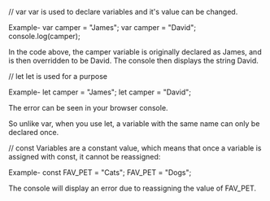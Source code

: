 // var
var is used to declare variables and it's value can be changed.

Example-
var camper = "James";
var camper = "David";
console.log(camper);

In the code above, the camper variable is originally declared as James, and is then overridden to be David. 
The console then displays the string David.


// let
let is used for a purpose

Example-
let camper = "James";
let camper = "David";

The error can be seen in your browser console.

So unlike var, when you use let, a variable with the same name can only be declared once.

// const
Variables are a constant value, which means that once a variable is assigned with const, it cannot be reassigned:

Example-
const FAV_PET = "Cats";
FAV_PET = "Dogs";

The console will display an error due to reassigning the value of FAV_PET.
